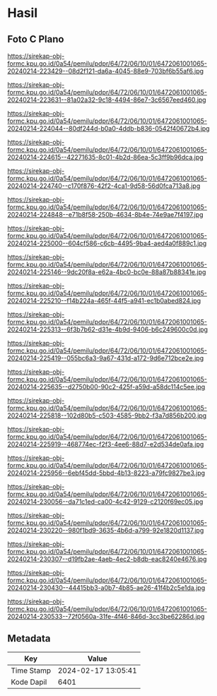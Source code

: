 # Hasil

## Foto C Plano

https://sirekap-obj-formc.kpu.go.id/0a54/pemilu/pdpr/64/72/06/10/01/6472061001065-20240214-223429--08d2f121-da6a-4045-88e9-703bf6b55af6.jpg

https://sirekap-obj-formc.kpu.go.id/0a54/pemilu/pdpr/64/72/06/10/01/6472061001065-20240214-223631--81a02a32-9c18-4494-86e7-3c6567eed460.jpg

https://sirekap-obj-formc.kpu.go.id/0a54/pemilu/pdpr/64/72/06/10/01/6472061001065-20240214-224044--80df244d-b0a0-4ddb-b836-0542f40672b4.jpg

https://sirekap-obj-formc.kpu.go.id/0a54/pemilu/pdpr/64/72/06/10/01/6472061001065-20240214-224615--42271635-8c01-4b2d-86ea-5c3ff9b96dca.jpg

https://sirekap-obj-formc.kpu.go.id/0a54/pemilu/pdpr/64/72/06/10/01/6472061001065-20240214-224740--c170f876-42f2-4ca1-9d58-56d0fca713a8.jpg

https://sirekap-obj-formc.kpu.go.id/0a54/pemilu/pdpr/64/72/06/10/01/6472061001065-20240214-224848--e71b8f58-250b-4634-8b4e-74e9ae7f4197.jpg

https://sirekap-obj-formc.kpu.go.id/0a54/pemilu/pdpr/64/72/06/10/01/6472061001065-20240214-225000--604cf586-c6cb-4495-9ba4-aed4a0f889c1.jpg

https://sirekap-obj-formc.kpu.go.id/0a54/pemilu/pdpr/64/72/06/10/01/6472061001065-20240214-225146--9dc20f8a-e62a-4bc0-bc0e-88a87b88341e.jpg

https://sirekap-obj-formc.kpu.go.id/0a54/pemilu/pdpr/64/72/06/10/01/6472061001065-20240214-225210--f14b224a-465f-44f5-a941-ec1b0abed824.jpg

https://sirekap-obj-formc.kpu.go.id/0a54/pemilu/pdpr/64/72/06/10/01/6472061001065-20240214-225313--6f3b7b62-d31e-4b9d-9406-b6c249600c0d.jpg

https://sirekap-obj-formc.kpu.go.id/0a54/pemilu/pdpr/64/72/06/10/01/6472061001065-20240214-225419--055bc6a3-9a67-431d-a172-9d6e712bce2e.jpg

https://sirekap-obj-formc.kpu.go.id/0a54/pemilu/pdpr/64/72/06/10/01/6472061001065-20240214-225635--d2750b00-90c2-425f-a59d-a58dc114c5ee.jpg

https://sirekap-obj-formc.kpu.go.id/0a54/pemilu/pdpr/64/72/06/10/01/6472061001065-20240214-225818--102d80b5-c503-4585-9bb2-f3a7d856b200.jpg

https://sirekap-obj-formc.kpu.go.id/0a54/pemilu/pdpr/64/72/06/10/01/6472061001065-20240214-225919--468774ec-f2f3-4ee6-88d7-e2d534de0afa.jpg

https://sirekap-obj-formc.kpu.go.id/0a54/pemilu/pdpr/64/72/06/10/01/6472061001065-20240214-225956--6ebf45dd-5bbd-4b13-8223-a79fc9827be3.jpg

https://sirekap-obj-formc.kpu.go.id/0a54/pemilu/pdpr/64/72/06/10/01/6472061001065-20240214-230056--da71c1ed-ca00-4c42-9129-c2120f69ec05.jpg

https://sirekap-obj-formc.kpu.go.id/0a54/pemilu/pdpr/64/72/06/10/01/6472061001065-20240214-230220--980f1bd9-3635-4b6d-a799-92e1820d1137.jpg

https://sirekap-obj-formc.kpu.go.id/0a54/pemilu/pdpr/64/72/06/10/01/6472061001065-20240214-230307--d19fb2ae-4aeb-4ec2-b8db-eac8240e4676.jpg

https://sirekap-obj-formc.kpu.go.id/0a54/pemilu/pdpr/64/72/06/10/01/6472061001065-20240214-230430--44415bb3-a0b7-4b85-ae26-41f4b2c5e1da.jpg

https://sirekap-obj-formc.kpu.go.id/0a54/pemilu/pdpr/64/72/06/10/01/6472061001065-20240214-230533--72f0560a-31fe-4f46-846d-3cc3be62286d.jpg


## Metadata

| Key        | Value               |
| ---------- | ------------------- |
| Time Stamp | 2024-02-17 13:05:41 |
| Kode Dapil | 6401                |



